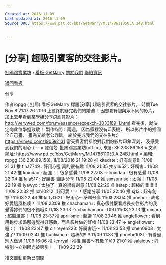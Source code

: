 ```yaml
---

Created at: 2016-11-09
Last updated at: 2016-11-09
Source URL: https://www.ptt.cc/bbs/GetMarry/M.1478611050.A.24B.html


---
```


# [分享] 超吸引賓客的交往影片。


[批踢踢實業坊](https://www.ptt.cc/) › [看板 GetMarry](https://www.ptt.cc/bbs/GetMarry/index.html) [關於我們](https://www.ptt.cc/about.html) [聯絡資訊](https://www.ptt.cc/contact.html)

[返回看板](https://www.ptt.cc/bbs/GetMarry/index.html)

分享

作者ropgg ( 批居)
看板GetMarry
標題\[分享\] 超吸引賓客的交往影片。
時間Tue Nov 8 21:17:26 2016
上週終於辦完我們的婚禮！ 因想要有個與眾不同的影片， 加上去年看到某學姐分享的創意影片： <http://verywed.com/forum/essence/expexch-3033169-1.html> 看完後，就決定向此位學姐致敬！ 製作時間：兩週。 因為家裡沒有印表機， 所以影片中的插圖全自己畫， 畫完交給老公剪輯， 終於完成我們的交往影片:) <https://vimeo.com/190562131> 當天賓客們都說對我們的影片印象深刻， 及感受到我們的用心:) -- ※ 發信站: 批踢踢實業坊(ptt.cc), 來自: 36.238.89.158 ※ 文章網址: <https://www.ptt.cc/bbs/GetMarry/M.1478611050.A.24B.html> ※ 編輯: ropgg (36.238.89.158), 11/08/2016 21:19:28
推 kitedate : 好有創意!!! 11/08 21:31
推 tina7749 : 好用心喔 真的很有趣 11/08 21:35
推 yll652 : 好厲害.. 11/08 21:42
推 koindao : 超強！！很多感覺 11/08 22:03
→ koindao : 很有感覺 11/08 22:04
推 lala517 : 好厲害!!謝謝分享 11/08 22:04
推 sunsunrise : 太強！ 11/08 22:19
推 iyawyo : 太強了，真的很有創意 11/08 22:29
推 iretep : 超棒的!!!!!!!!!! 11/08 22:32
推 lch10212 : 超可愛！！！感謝分享 11/08 22:46
推 sj13 : 超有創意!! 11/08 22:46
推 kitty0621 : 好用心～感謝分享 11/08 23:04
推 poenur : 我也好愛這風格噢！ 11/08 23:09
推 chachamaru : 真心很討厭看成長交往影片的我 覺得妳們的很不錯哦X 11/08 23:13
→ chachamaru : DDD 11/08 23:13
推 minara : 超超厲害！ 11/08 23:37
推 aprilisme : 超讚 11/08 23:46
推 angieflower : 看到用跑步求婚那邊覺得好感動，而且影片做的好棒 11/08 23:47
→ angieflower : 喔：） 11/08 23:47
推 claireyeh223: 好厲害哦～ 11/08 23:53
推 chen0908 : 太強了! 11/09 02:41
推 huchiahua : 超棒的!!!!! 11/09 11:33
推 phoebe1031 : 有看過別人做過 11/09 16:06
推 kenryal : 推推 厲害～有趣 11/09 21:01
推 salaiotw : 好特別～立刻眼光被吸引！！ 11/09 22:29

推文自動更新已關閉

